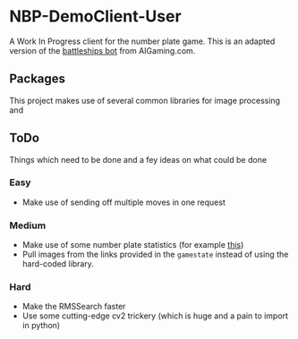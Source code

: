 # NBP-DemoClient-User
A Work In Progress client for the number plate game. This is an adapted version of the [battleships bot](https://test.aigaming.com/Help?url=downloads) from AIGaming.com.

## Packages
This project makes use of several common libraries for image processing and 

## ToDo
Things which need to be done and a fey ideas on what could be done
### Easy

- Make use of sending off multiple moves in one request

### Medium
- Make use of some number plate statistics (for example [this](https://www.gov.uk/vehicle-registration/q-registration-numbers))
- Pull images from the links provided in the `gamestate` instead of using the hard-coded library.

### Hard

- Make the RMSSearch faster
- Use some cutting-edge cv2 trickery (which is huge and a pain to import in python)